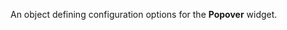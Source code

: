 
<!--shortDescription-->
An object defining configuration options for the **Popover** widget.
<!--/shortDescription-->

<!--fullDescription-->

<!--/fullDescription-->